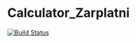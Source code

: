 # Calculator_Zarplatni
[![Build Status](https://travis-ci.org/18130165/Calculator_Zarplatni.svg?branch=master)](https://travis-ci.org/18130165/Calculator_Zarplatni)
